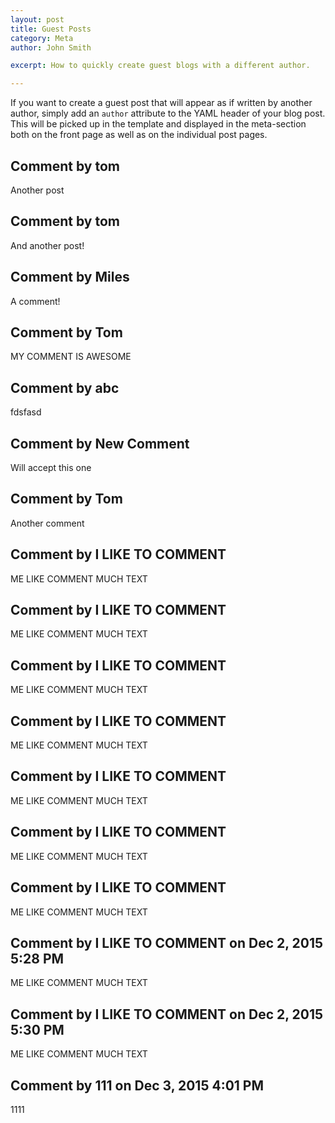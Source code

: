 ```yaml
---
layout: post
title: Guest Posts
category: Meta
author: John Smith

excerpt: How to quickly create guest blogs with a different author. 

---
```


If you want to create a guest post that will appear as if written by another author, simply add an `author` attribute to the 
YAML header of your blog post. This will be picked up in the template and displayed in the meta-section both on the front page 
as well as on the individual post pages.

Comment by tom
--------
Another post

Comment by tom
--------
And another post!

Comment by Miles
--------
A comment!

Comment by Tom
--------
MY COMMENT IS AWESOME

Comment by abc
--------
fdsfasd

Comment by New Comment
--------
Will accept this one

Comment by Tom
--------
Another comment

Comment by I LIKE TO COMMENT
--------
ME LIKE COMMENT MUCH TEXT

Comment by I LIKE TO COMMENT
--------
ME LIKE COMMENT MUCH TEXT

Comment by I LIKE TO COMMENT
--------
ME LIKE COMMENT MUCH TEXT

Comment by I LIKE TO COMMENT
--------
ME LIKE COMMENT MUCH TEXT

Comment by I LIKE TO COMMENT
--------
ME LIKE COMMENT MUCH TEXT

Comment by I LIKE TO COMMENT
--------
ME LIKE COMMENT MUCH TEXT

Comment by I LIKE TO COMMENT
--------
ME LIKE COMMENT MUCH TEXT

<!--- START COMMENT 2ccb2a162dfad33efc61d2b0e32f0b9bcc8767b2 -->
Comment by I LIKE TO COMMENT on Dec 2, 2015 5:28 PM
--------
ME LIKE COMMENT MUCH TEXT

<!--- END COMMENT 2ccb2a162dfad33efc61d2b0e32f0b9bcc8767b2 -->

<!--- START COMMENT 42a6de9eee1cc0330e523c8e3bdad985f3b4945d -->

Comment by I LIKE TO COMMENT on Dec 2, 2015 5:30 PM
--------
ME LIKE COMMENT MUCH TEXT


<!--- END COMMENT 42a6de9eee1cc0330e523c8e3bdad985f3b4945d -->


<!--- START COMMENT c5a1b9a1d08b361b03835719402a1674a5acdbd8 -->

Comment by 111 on Dec 3, 2015 4:01 PM
--------
1111


<!--- END COMMENT c5a1b9a1d08b361b03835719402a1674a5acdbd8 -->





























